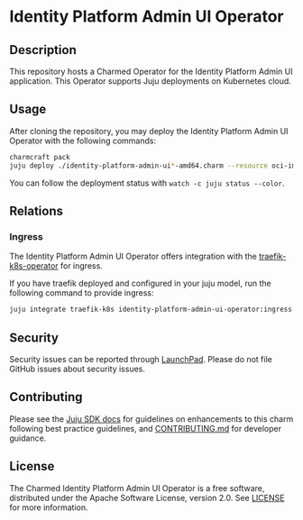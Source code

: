 # Identity Platform Admin UI Operator

## Description

This repository hosts a Charmed Operator for the Identity Platform Admin UI application. This Operator supports Juju deployments on Kubernetes cloud.

## Usage
After cloning the repository, you may deploy the Identity Platform Admin UI Operator with the following commands:
```bash
charmcraft pack
juju deploy ./identity-platform-admin-ui*-amd64.charm --resource oci-image=$(yq eval '.resources.oci-image.upstream-source' metadata.yaml) --trust
```

You can follow the deployment status with `watch -c juju status --color`.

## Relations

### Ingress

The Identity Platform Admin UI Operator offers integration with the [traefik-k8s-operator](https://github.com/canonical/traefik-k8s-operator) for ingress.

If you have traefik deployed and configured in your juju model, run the following command to provide ingress:

```bash
juju integrate traefik-k8s identity-platform-admin-ui-operator:ingress
```

## Security

Security issues can be reported through [LaunchPad](https://wiki.ubuntu.com/DebuggingSecurity#How%20to%20File). Please do not file GitHub issues about security issues.

## Contributing

Please see the [Juju SDK docs](https://juju.is/docs/sdk) for guidelines on enhancements to this
charm following best practice guidelines, and
[CONTRIBUTING.md](https://github.com/canonical/identity-platform-admin-ui-operator/blob/main/CONTRIBUTING.md) for developer guidance.

## License

The Charmed Identity Platform Admin UI Operator is a free software, distributed under the Apache Software License, version 2.0. See [LICENSE](https://github.com/canonical/identity-platform-admin-ui-operator/blob/main/LICENSE) for more information.
